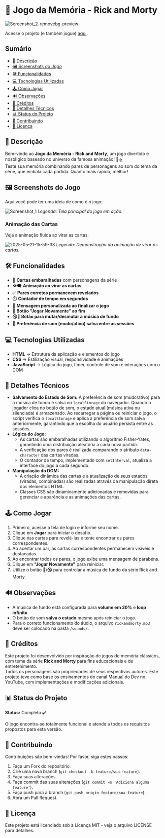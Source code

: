 # 🧠 Jogo da Memória - Rick and Morty

![Screenshot_2-removebg-preview](https://github.com/user-attachments/assets/c0ee3c25-fd43-4d13-bf1d-cf3a5a0c9d9d)

Acesse o projeto (e também jogue) [aqui](https://jogo-da-memoria-steel-one.vercel.app/).

## Sumário

- [📌 Descrição](#-descrição)
- [🖼️ Screenshots do Jogo](#️-screenshots-do-jogo)
- [🛠️ Funcionalidades](#️-funcionalidades)
- [💻 Tecnologias Utilizadas](#-tecnologias-utilizadas)
- [🕹️ Como Jogar](#️-como-jogar)
- [🔊 Observações](#-observações)
- [🙌 Créditos](#-créditos)
- [🔧 Detalhes Técnicos](#-detalhes-técnicos)
- [📊 Status do Projeto](#-status-do-projeto)
- [🤝 Contribuindo](#-contribuindo)
- [📜 Licença](#-licença)

## 📌 Descrição

Bem-vindo ao **Jogo da Memória - Rick and Morty**, um jogo divertido e nostálgico baseado no universo da famosa animação! 🚀🛸  
Teste sua memória combinando pares de personagens ao som do tema da série, que embala cada partida. Quanto mais rápido, melhor!

## 🖼️ Screenshots do Jogo

Aqui você pode ter uma ideia de como é o jogo:

![Screenshot_1](https://github.com/user-attachments/assets/c4f11255-f65a-44d5-b24f-27cb948f08c9)
*Legenda: Tela principal do jogo em ação.*

### Animação das Cartas

Veja a animação fluida ao virar as cartas:

![2025-05-21-15-59-33](https://github.com/user-attachments/assets/5e35a28d-8dfd-430a-b4da-d917b821724e)
*Legenda: Demonstração da animação de virar as cartas.*

## 🛠️ Funcionalidades

- 🧩 **Cartas embaralhadas** com personagens da série
- 👁️‍🗨️ **Animação ao virar as cartas**
- ✅ **Pares corretos permanecem revelados**
- ⏱️ **Contador de tempo em segundos**
- 🎉 **Mensagem personalizada ao finalizar o jogo**
- 🔁 **Botão "Jogar Novamente" ao fim**
- 🔇🎵 **Botão para mutar/desmutar a música de fundo**
- 💾 **Preferência de som (mudo/ativo) salva entre as sessões**

## 💻 Tecnologias Utilizadas

- **HTML** → Estrutura da aplicação e elementos do jogo
- **CSS** → Estilização visual, responsividade e animações
- **JavaScript** → Lógica do jogo, timer, controle de som e interações com o DOM

## 🔧 Detalhes Técnicos

- **Salvamento do Estado de Som:** A preferência de som (mudo/ativo) para a música de fundo é salva no `localStorage` do navegador. Quando o jogador clica no botão de som, o estado atual (música ativa ou silenciada) é armazenado. Ao recarregar a página ou reiniciar o jogo, o script verifica o `localStorage` e aplica a preferência de som salva anteriormente, garantindo que a escolha do usuário persista entre as sessões.
- **Lógica do Jogo:**
    - As cartas são embaralhadas utilizando o algoritmo Fisher-Yates, garantindo uma distribuição aleatória a cada nova partida.
    - A verificação dos pares é realizada comparando o atributo `data-character` das cartas viradas.
    - O contador de tempo, implementado com `setInterval`, atualiza a interface do jogo a cada segundo.
- **Manipulação do DOM:**
    - A criação dinâmica das cartas e a atualização de seus estados (viradas, combinadas) são realizadas através da manipulação direta dos elementos HTML.
    - Classes CSS são dinamicamente adicionadas e removidas para gerenciar a aparência e as animações das cartas.

## 🕹️ Como Jogar

1. Primeiro, acesse a tela de login e informe seu nome.
2. Clique em **Jogar** para iniciar o desafio.
3. Clique nas cartas para revelá-las e tente encontrar os pares correspondentes.
4. Ao acertar um par, as cartas correspondentes permanecem visíveis e destacadas.
5. Ao encontrar todos os pares, o jogo exibe uma mensagem de parabéns.
6. Clique em **"Jogar Novamente"** para reiniciar.
7. Utilize o botão 🎵/🔇 para controlar a música de fundo da série Rick and Morty.

## 🔊 Observações

- A música de fundo está configurada para **volume em 30%** e **loop infinito**.
- O botão de som **salva o estado** mesmo após reiniciar o jogo.
- Para o correto funcionamento do áudio, o arquivo `rickandmorty.mp3` deve ser colocado na pasta `/sounds/`.

## 🙌 Créditos

Este projeto foi desenvolvido por inspiração de jogos de memória clássicos, com tema da série **Rick and Morty** para fins educacionais e de entretenimento.  
Todos os personagens são propriedades de seus respectivos autores.
Este projeto teve como base os ensinamentos do canal Manual do Dev no YouTube, com implementações e modificações adicionais.

## 📊 Status do Projeto

**Status:** Completo ✔️

O jogo encontra-se totalmente funcional e atende a todos os requisitos propostos para esta versão.

## 🤝 Contribuindo

Contribuições são bem-vindas! Por favor, siga estes passos:

1. Faça um Fork do repositório.
2. Crie uma nova branch (`git checkout -b feature/sua-feature`).
3. Faça suas alterações.
4. Faça commit das suas alterações (`git commit -m 'Adiciona alguma feature'`).
5. Faça push para a branch (`git push origin feature/sua-feature`).
6. Abra um Pull Request.

## 📜 Licença

Este projeto está licenciado sob a Licença MIT - veja o arquivo LICENSE para detalhes.
